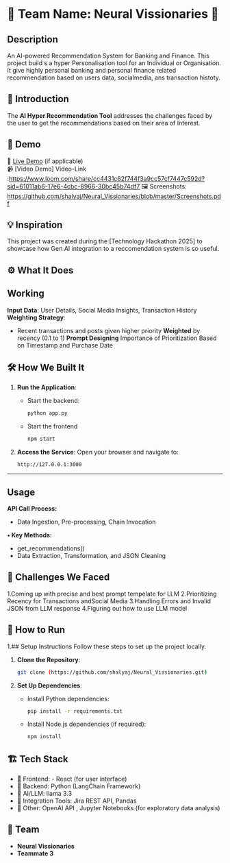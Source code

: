 # 🚀 Team Name: Neural Vissionaries 🌟

## Description
An AI-powered Recommendation System for Banking and Finance. 
This project build s a hyper Personalisation tool for an Individual or Organisation. It give highly personal banking and personal finance related recommendation based on users data, socialmedia, ans transaction histoty.


## 🎯 Introduction
The **AI Hyper Recommendation Tool** addresses the challenges faced by the user to get the recommendations based on their area of Interest.

## 🎥 Demo
🔗 [Live Demo](#) (if applicable)  
📹 [Video Demo] Video-Link :https://www.loom.com/share/cc4431c62f744f3a9cc57cf7447c592d?sid=61011ab6-17e6-4cbc-8966-30bc45b74df7 
🖼️ Screenshots: https://github.com/shalyaj/Neural_Vissionaries/blob/master/Screenshots.pdf

## 💡 Inspiration
This project was created during the [Technology Hackathon 2025] to showcase how Gen AI integration to a reccomendation system is so useful.

## ⚙️ What It Does

## Working
**Input Data**: User Details, Social Media
Insights, Transaction History
**Weighting Strategy**:
- Recent transactions and posts given higher priority
**Weighted** by recency (0.1 to 1)
**Prompt Designing** Importance of Prioritization Based on Timestamp and Purchase Date

## 🛠️ How We Built It

1. **Run the Application**:
   - Start the backend:
     ```bash
     python app.py
     ```
   - Start the frontend
     ```bash
     npm start
     ```

2. **Access the Service**:
   Open your browser and navigate to:
   ```
   http://127.0.0.1:3000
   ```

---

## Usage
**API Call Process:**
- Data Ingestion, Pre-processing, Chain
Invocation

**• Key Methods:**
- get_recommendations()
- Data Extraction, Transformation, and JSON
Cleaning


## 🚧 Challenges We Faced
1.Coming up with precise and best prompt tempelate for LLM
2.Prioritizing Recency for Transactions andSocial Media
3.Handling Errors and Invalid JSON from LLM response
4.Figuring out how to use LLM model

## 🏃 How to Run
1.## Setup Instructions
Follow these steps to set up the project locally.

1. **Clone the Repository**:
   ```bash
   git clone (https://github.com/shalyaj/Neural_Vissionaries.git)
   ```

2. **Set Up Dependencies**:
   - Install Python dependencies:
     ```bash
     pip install -r requirements.txt
     ```
   - Install Node.js dependencies (if required):
     ```bash
     npm install
     ```

## 🏗️ Tech Stack
- 🔹 Frontend: - React (for user interface)
- 🔹 Backend:  Python (LangChain Framework)
- 🔹 AI/LLM: llama 3.3
- 🔹 Integration Tools: Jira REST API, Pandas
- 🔹 Other: OpenAI API , Jupyter Notebooks (for exploratory data analysis)

## 👥 Team
- **Neural Vissionaries**
- **Teammate 3**
